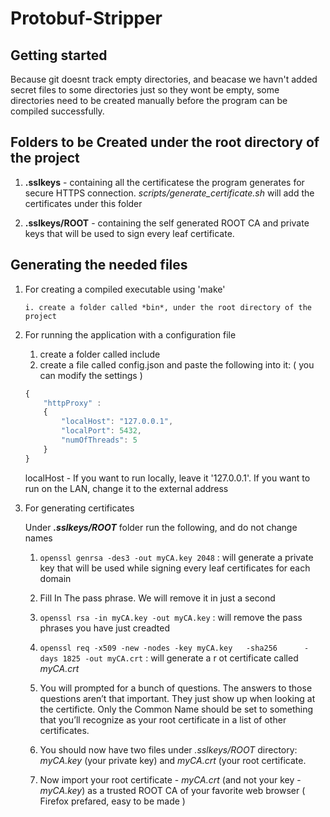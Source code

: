 # Protobuf-Stripper

## Getting started

Because git doesnt track empty directories, and beacase we havn't added secret files to some directories just so they wont be empty, some directories need to be created manually before the program can be compiled successfully.

## Folders to be Created under the root directory of the project

1. **.sslkeys** - containing all the certificatese the program generates for secure HTTPS connection.
*scripts/generate_certificate.sh* will add the certificates under this folder

2. **.sslkeys/ROOT** - containing the self generated ROOT CA and private keys that will be used to sign every leaf certificate.

## Generating the needed files

1. For creating a compiled executable using 'make'

       i. create a folder called *bin*, under the root directory of the project
2. For running the application with a configuration file

    1. create a folder called include
    2. create a file called config.json and paste the following into it: ( you can modify the settings )

    ```javascript
    {
        "httpProxy" :
        {
            "localHost": "127.0.0.1",
            "localPort": 5432,
            "numOfThreads": 5
        }
    }
    ```

    localHost - If you want to run locally, leave it    '127.0.0.1'. If you want to run on the LAN, change it to   the external address

3. For generating certificates

    Under ***.sslkeys/ROOT*** folder run the following, and do not change names

    1. ```openssl genrsa -des3 -out myCA.key 2048``` :      will generate a private key that will be used while       signing every leaf certificates for each domain

    2. Fill In The pass phrase. We will remove it in just a second

    3. ```openssl rsa -in myCA.key -out myCA.key``` : will     remove the pass phrases you have just creadted

    4. ```openssl req -x509 -new -nodes -key myCA.key   -sha256      -days 1825 -out myCA.crt``` : will generate a r   ot     certificate called *myCA.crt*

    5. You will prompted for a bunch of questions. The       answers to those questions aren’t that important. They just show up when looking at the certificte. Only the Common Name should be set to something that you’ll        recognize as your root certificate in a list of other    certificates.

    6. You should now have two files under *.sslkeys/ROOT*   directory: *myCA.key* (your private key) and *myCA.crt* (your root certificate.

    7. Now import your root certificate - *myCA.crt* (and not your key - *myCA.key*) as a trusted ROOT CA of your favorite web browser ( Firefox prefared, easy to be made )
